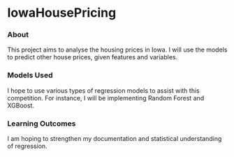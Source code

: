 # IowaHousePricing


### About
This project aims to analyse the housing prices in Iowa. I will use the models to predict other house prices, given features and variables.

### Models Used
I hope to use various types of regression models to assist with this competition. For instance, I will be implementing Random Forest and XGBoost.

### Learning Outcomes
I am hoping to strengthen my documentation and statistical understanding of regression. 
